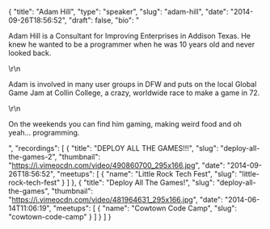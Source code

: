 {
  "title": "Adam Hill",
  "type": "speaker",
  "slug": "adam-hill",
  "date": "2014-09-26T18:56:52",
  "draft": false,
  "bio": "<p>Adam Hill is a Consultant for Improving Enterprises in Addison Texas. He knew he wanted to be a programmer when he was 10 years old and never looked back.</p>\r\n<p>Adam is involved in many user groups in DFW and puts on the local Global Game Jam at Collin College, a crazy, worldwide race to make a game in 72.</p>\r\n<p>On the weekends you can find him gaming, making weird food and oh yeah… programming.</p>",
  "recordings": [
    {
      "title": "DEPLOY ALL THE GAMES!!!",
      "slug": "deploy-all-the-games-2",
      "thumbnail": "https://i.vimeocdn.com/video/490860700_295x166.jpg",
      "date": "2014-09-26T18:56:52",
      "meetups": [
        {
          "name": "Little Rock Tech Fest",
          "slug": "little-rock-tech-fest"
        }
      ]
    },
    {
      "title": "Deploy All The Games!",
      "slug": "deploy-all-the-games",
      "thumbnail": "https://i.vimeocdn.com/video/481964631_295x166.jpg",
      "date": "2014-06-14T11:06:19",
      "meetups": [
        {
          "name": "Cowtown Code Camp",
          "slug": "cowtown-code-camp"
        }
      ]
    }
  ]
}